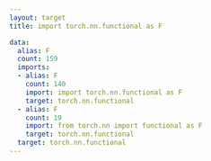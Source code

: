 ```yaml
---
layout: target
title: import torch.nn.functional as F

data:
  alias: F
  count: 159
  imports:
  - alias: F
    count: 140
    import: import torch.nn.functional as F
    target: torch.nn.functional
  - alias: F
    count: 19
    import: from torch.nn import functional as F
    target: torch.nn.functional
  target: torch.nn.functional
---
```

